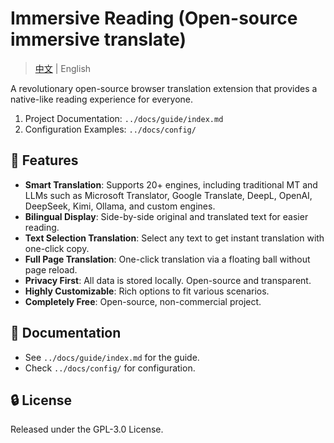 # Immersive Reading (Open-source immersive translate)

> [中文](../README.md) | English

A revolutionary open-source browser translation extension that provides a native-like reading experience for everyone.

1. Project Documentation: `../docs/guide/index.md`
2. Configuration Examples: `../docs/config/`

## 🌟 Features

- **Smart Translation**: Supports 20+ engines, including traditional MT and LLMs such as Microsoft Translator, Google Translate, DeepL, OpenAI, DeepSeek, Kimi, Ollama, and custom engines.
- **Bilingual Display**: Side-by-side original and translated text for easier reading.
- **Text Selection Translation**: Select any text to get instant translation with one-click copy.
- **Full Page Translation**: One-click translation via a floating ball without page reload.
- **Privacy First**: All data is stored locally. Open-source and transparent.
- **Highly Customizable**: Rich options to fit various scenarios.
- **Completely Free**: Open-source, non-commercial project.

## 📖 Documentation

- See `../docs/guide/index.md` for the guide.
- Check `../docs/config/` for configuration.

## 🔒 License

Released under the GPL-3.0 License.
